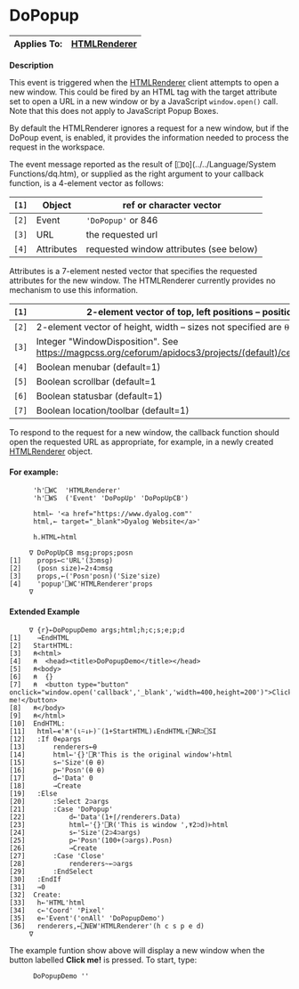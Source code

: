 




<h1 class="heading"><span class="name">DoPopup</span></h1>

| Applies To: | [HTMLRenderer](./htmlrenderer.md) |
| --- | ---  |


**Description**


This event is triggered when the [HTMLRenderer](./htmlrenderer.md) client attempts to open a new window. This could be fired by an HTML <a> tag with the target attribute set to open a URL in a new window or by a JavaScript `window.open()` call. Note that this does not apply to JavaScript Popup Boxes.



By default the HTMLRenderer ignores a request for a new window, but if  the DoPoup event, is enabled, it provides the information needed to process the request in the workspace.



The event message reported as the result of [`⎕DQ`](../../Language/System Functions/dq.htm), or supplied as the right argument to your callback function, is a 4-element vector as follows:


| `[1]` | Object | ref or character vector |
| --- | --- | ---  |
| `[2]` | Event | `'DoPopup'` or 846 |
| `[3]` | URL | the requested url |
| `[4]` | Attributes | requested window attributes (see below) |



Attributes is a 7-element nested vector that specifies the requested attributes for the new window. The HTMLRenderer  currently provides no mechanism to use this information.


| `[1]` | 2-element vector of top, left positions – positions not specified are ⍬ |
| --- | ---  |
| `[2]` | 2-element vector of height, width – sizes not specified are ⍬ |
| `[3]` | Integer "WindowDisposition". See https://magpcss.org/ceforum/apidocs3/projects/(default)/cef_window_open_disposition_t.html. |
| `[4]` | Boolean menubar (default=1) |
| `[5]` | Boolean scrollbar (default=1 |
| `[6]` | Boolean statusbar (default=1) |
| `[7]` | Boolean location/toolbar (default=1) |


To respond to the request for a new window, the callback function should open the requested URL as appropriate, for example, in a newly created [HTMLRenderer](./htmlrenderer.md) object.

#### For example:
```apl
      'h'⎕WC  'HTMLRenderer'
      'h'⎕WS  ('Event' 'DoPopUp' 'DoPopUpCB')
```
```apl
      html← '<a href="https://www.dyalog.com"'
      html,← target="_blank">Dyalog Website</a>'

      h.HTML←html
```
```apl
     ∇ DoPopUpCB msg;props;posn
[1]    props←⊂'URL'(3⊃msg)
[2]    (posn size)←2↑4⊃msg
[3]    props,←('Posn'posn)('Size'size)
[4]    'popup'⎕WC'HTMLRenderer'props
     ∇

```

#### Extended Example
```apl
     ∇ {r}←DoPopupDemo args;html;h;c;s;e;p;d
[1]    →EndHTML
[2]   StartHTML:
[3]   ⍝<html>
[4]   ⍝  <head><title>DoPopupDemo</title></head>
[5]   ⍝<body>
[6]   ⍝  {}
[7]   ⍝  <button type="button" onclick="window.open('callback','_blank','width=400,height=200')">Click me!</button>
[8]   ⍝</body>
[9]   ⍝</html>
[10]  EndHTML:
[11]   html←∊'⍝'(⍳⍨↓⊢)¨(1+StartHTML)↓EndHTML↑⎕NR⊃⎕SI
[12]   :If 0∊⍴args
[13]       renderers←⍬
[14]       html←'{}'⎕R'This is the original window'⊢html
[15]       s←'Size'(⍬ ⍬)
[16]       p←'Posn'(⍬ ⍬)
[17]       d←'Data' 0
[18]       →Create
[19]   :Else
[20]       :Select 2⊃args
[21]       :Case 'DoPopup'
[22]           d←'Data'(1+⌈/renderers.Data)
[23]           html←'{}'⎕R('This is window ',⍕2⊃d)⊢html
[24]           s←'Size'(2⊃4⊃args)
[25]           p←'Posn'(100+(⊃args).Posn)
[26]           →Create
[27]       :Case 'Close'
[28]           renderers~←⊃args
[29]       :EndSelect
[30]   :EndIf
[31]   →0
[32]  Create:
[33]   h←'HTML'html
[34]   c←'Coord' 'Pixel'
[35]   e←'Event'('onAll' 'DoPopupDemo')
[36]   renderers,←⎕NEW'HTMLRenderer'(h c s p e d)
     ∇

```


The example funtion show above will display a new window when the button labelled **Click me!** is pressed. To start, type:
```apl
      DoPopupDemo ''
```


